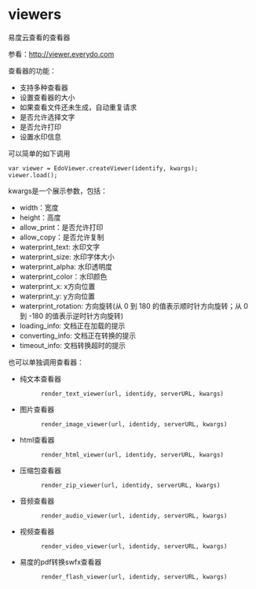 viewers
=======

易度云查看的查看器

参看：http://viewer.everydo.com

查看器的功能：

- 支持多种查看器
- 设置查看器的大小
- 如果查看文件还未生成，自动重复请求
- 是否允许选择文字
- 是否允许打印
- 设置水印信息

可以简单的如下调用

    var viewer = EdoViewer.createViewer(identify, kwargs);
    viewer.load();

kwargs是一个展示参数，包括：

- width：宽度
- height：高度
- allow_print：是否允许打印
- allow_copy：是否允许复制
- waterprint_text: 水印文字
- waterprint_size: 水印字体大小
- waterprint_alpha: 水印透明度
- waterprint_color：水印颜色
- waterprint_x: x方向位置
- waterprint_y: y方向位置
- waterprint_rotation: 方向旋转(从 0 到 180 的值表示顺时针方向旋转；从 0 到 -180 的值表示逆时针方向旋转)
- loading_info: 文档正在加载的提示
- converting_info: 文档正在转换的提示
- timeout_info: 文档转换超时的提示

也可以单独调用查看器：

- 纯文本查看器

            render_text_viewer(url, identidy, serverURL, kwargs)

- 图片查看器

            render_image_viewer(url, identidy, serverURL, kwargs)

- html查看器

            render_html_viewer(url, identidy, serverURL, kwargs)

- 压缩包查看器

            render_zip_viewer(url, identidy, serverURL, kwargs)

- 音频查看器

            render_audio_viewer(url, identidy, serverURL, kwargs)

- 视频查看器

            render_video_viewer(url, identidy, serverURL, kwargs)

- 易度的pdf转换swfx查看器

            render_flash_viewer(url, identidy, serverURL, kwargs)
